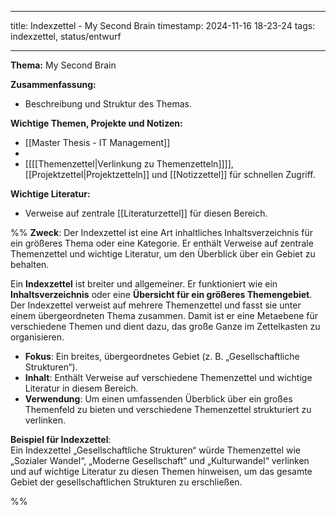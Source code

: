
---
title: Indexzettel - My Second Brain
timestamp: 2024-11-16 18-23-24
tags: indexzettel, status/entwurf

---


**Thema:** My Second Brain  

**Zusammenfassung:**  
- Beschreibung und Struktur des Themas.

**Wichtige Themen, Projekte und Notizen:**  
- [[Master Thesis - IT Management]]
- 
- [[[[Themenzettel|Verlinkung zu Themenzetteln]]]], [[Projektzettel|Projektzetteln]] und [[Notizzettel]] für schnellen Zugriff.

**Wichtige Literatur:**  
- Verweise auf zentrale [[Literaturzettel]] für diesen Bereich.

%%
**Zweck**: Der Indexzettel ist eine Art inhaltliches Inhaltsverzeichnis für ein größeres Thema oder eine Kategorie. Er enthält Verweise auf zentrale Themenzettel und wichtige Literatur, um den Überblick über ein Gebiet zu behalten.

Ein **Indexzettel** ist breiter und allgemeiner. Er funktioniert wie ein **Inhaltsverzeichnis** oder eine **Übersicht für ein größeres Themengebiet**. Der Indexzettel verweist auf mehrere Themenzettel und fasst sie unter einem übergeordneten Thema zusammen. Damit ist er eine Metaebene für verschiedene Themen und dient dazu, das große Ganze im Zettelkasten zu organisieren.

- **Fokus**: Ein breites, übergeordnetes Gebiet (z. B. „Gesellschaftliche Strukturen“).
- **Inhalt**: Enthält Verweise auf verschiedene Themenzettel und wichtige Literatur in diesem Bereich.
- **Verwendung**: Um einen umfassenden Überblick über ein großes Themenfeld zu bieten und verschiedene Themenzettel strukturiert zu verlinken.

**Beispiel für Indexzettel**:  
Ein Indexzettel „Gesellschaftliche Strukturen“ würde Themenzettel wie „Sozialer Wandel“, „Moderne Gesellschaft“ und „Kulturwandel“ verlinken und auf wichtige Literatur zu diesen Themen hinweisen, um das gesamte Gebiet der gesellschaftlichen Strukturen zu erschließen.

%%

